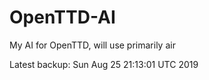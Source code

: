 # OpenTTD-AI
My AI for OpenTTD, will use primarily air

Latest backup: Sun Aug 25 21:13:01 UTC 2019
